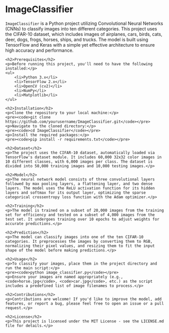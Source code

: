 <!DOCTYPE html>
<html lang="en">
<head>
    <meta charset="UTF-8">
    <meta name="viewport" content="width=device-width, initial-scale=1.0">
    <title>ImageClassifier Project</title>
</head>
<body>
    <h1>ImageClassifier</h1>
    <p><code>ImageClassifier</code> is a Python project utilizing Convolutional Neural Networks (CNNs) to classify images into ten different categories. This project uses the CIFAR-10 dataset, which includes images of airplanes, cars, birds, cats, deer, dogs, frogs, horses, ships, and trucks. The model is built using TensorFlow and Keras with a simple yet effective architecture to ensure high accuracy and performance.</p>
    
    <h2>Prerequisites</h2>
    <p>Before running this project, you'll need to have the following installed:</p>
    <ul>
        <li>Python 3.x</li>
        <li>TensorFlow 2.x</li>
        <li>OpenCV (cv2)</li>
        <li>NumPy</li>
        <li>Matplotlib</li>
    </ul>
    
    <h2>Installation</h2>
    <p>Clone the repository to your local machine:</p>
    <pre><code>git clone https://github.com/yourusername/ImageClassifier.git</code></pre>
    <p>Navigate to the cloned directory:</p>
    <pre><code>cd ImageClassifier</code></pre>
    <p>Install the required packages:</p>
    <pre><code>pip install -r requirements.txt</code></pre>
    
    <h2>Dataset</h2>
    <p>The project uses the CIFAR-10 dataset, automatically loaded via TensorFlow's dataset module. It includes 60,000 32x32 color images in 10 different classes, with 6,000 images per class. The dataset is divided into 50,000 training images and 10,000 testing images.</p>
    
    <h2>Model</h2>
    <p>The neural network model consists of three convolutional layers followed by max pooling layers, a flattening layer, and two dense layers. The model uses the ReLU activation function for its hidden layers and softmax for its output layer, optimizing the sparse categorical crossentropy loss function with the Adam optimizer.</p>
    
    <h2>Training</h2>
    <p>The model is trained on a subset of 20,000 images from the training set for efficiency and tested on a subset of 4,000 images from the test set. It undergoes training over 10 epochs to adjust weights for accurate predictions.</p>
    
    <h2>Prediction</h2>
    <p>The model can classify images into one of the ten CIFAR-10 categories. It preprocesses the images by converting them to RGB, normalizing their pixel values, and resizing them to fit the input shape of the model before making predictions.</p>
    
    <h2>Usage</h2>
    <p>To classify your images, place them in the project directory and run the main script:</p>
    <pre><code>python image_classifier.py</code></pre>
    <p>Ensure your images are named appropriately (e.g., <code>horse.jpg</code>, <code>car.jpg</code>, etc.) as the script includes a predefined list of image filenames to process.</p>
    
    <h2>Contributions</h2>
    <p>Contributions are welcome! If you'd like to improve the model, add features, or report a bug, please feel free to open an issue or a pull request.</p>
    
    <h2>License</h2>
    <p>This project is licensed under the MIT License - see the LICENSE.md file for details.</p>
</body>
</html>
